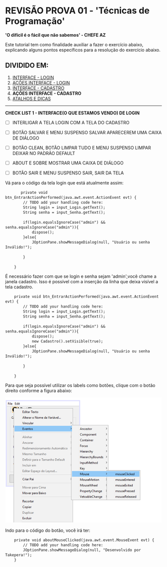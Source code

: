 # REVISÃO PROVA 01 - 'Técnicas de Programação' 

**'O difícil é o fácil que não sabemos' - CHEFE AZ**

Este tutorial tem como finalidade auxiliar a fazer o exercício abaixo, explicando alguns pontos específicos para a resolução do exercício abaixo.

## DIVIDIDO EM:
1. [INTERFACE - LOGIN](01%20-%20INTERFACE%20-%20LOGIN.md)
2. [AÇÕES INTERFACE - LOGIN](02%20-%20AÇÕES%20INTERFACE%20-%20LOGIN.md)
3. [INTERFACE - CADASTRO](03%20-%20INTERFACE%20-CADASTRO.md)
4. **AÇÕES INTERFACE - CADASTRO**
5. [ATALHOS E DICAS](05%20-%20ATALHOS%20e%20DICAS.md)
---
**CHECK LIST 1 - INTERFACE(O QUE ESTAMOS VENDO) DE LOGIN**
- [ ] INTERLIGAR A TELA LOGIN COM A TELA DO CADASTRO
- [ ] BOTÃO SALVAR E MENU SUSPENSO SALVAR APARECEREM UMA CAIXA DE DIÁLOGO
- [ ] BOTÃO CLEAN, BOTÃO LIMPAR TUDO E MENU SUSPENSO LIMPAR DEIXAR NO PADRÃO DEFAULT
- [ ] ABOUT E SOBRE MOSTRAR UMA CAIXA DE DIÁLOGO
- [ ] BOTÃO SAIR E MENU SUSPENSO SAIR, SAIR DA TELA


Vá para o código da tela login que está atualmente assim:

```
       private void btn_EntrarActionPerformed(java.awt.event.ActionEvent evt) {                                           
        // TODO add your handling code here:
        String login = input_Login.getText();
        String senha = input_Senha.getText();
        
        if(login.equalsIgnoreCase("admin") && senha.equalsIgnoreCase("admin")){
            dispose();
        }else{
            JOptionPane.showMessageDialog(null, "Usuário ou senha Inválido!");
                    
        }
        
    } 

```
    
   É necessário fazer com que se login e senha sejam 'admin',você chame a janela cadastro.
    Isso é possível com a inserção da linha que deixa visível a tela cadastro. 
    
    
```
    private void btn_EntrarActionPerformed(java.awt.event.ActionEvent evt) {                                           
        // TODO add your handling code here:
        String login = input_Login.getText();
        String senha = input_Senha.getText();
        
        if(login.equalsIgnoreCase("admin") && senha.equalsIgnoreCase("admin")){
            dispose();
            new Cadastro().setVisible(true);
        }else{
            JOptionPane.showMessageDialog(null, "Usuário ou senha Inválido!");
                    
        }
        
    }      
```
       
   Para que seja possível utilizar os labels como botões, clique com o botão direito conforme a figura abaixo:
   
![EventoClick](img\25.png)

Indo para o código do botão, você irá ter:

```
    private void aboutMouseClicked(java.awt.event.MouseEvent evt) {                                   
        // TODO add your handling code here:
        JOptionPane.showMessageDialog(null, "Desenvolvido por Takepera!");
    } 

```
